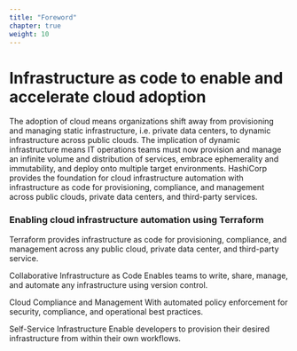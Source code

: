```yaml
---
title: "Foreword"
chapter: true
weight: 10
---
```


# Infrastructure as code to enable and accelerate cloud adoption

The adoption of cloud means organizations shift away from provisioning and managing static infrastructure, i.e. private data centers, to dynamic infrastructure across public clouds. The implication of dynamic infrastructure means IT operations teams must now provision and manage an infinite volume and distribution of services, embrace ephemerality and immutability, and deploy onto multiple target environments. HashiCorp provides the foundation for cloud infrastructure automation with infrastructure as code for provisioning, compliance, and management across public clouds, private data centers, and third-party services.

### Enabling cloud infrastructure automation using Terraform

Terraform provides infrastructure as code for provisioning, compliance, and management across any public cloud, private data center, and third-party service.

Collaborative Infrastructure as Code
Enables teams to write, share, manage, and automate any infrastructure using version control.

Cloud Compliance and Management
With automated policy enforcement for security, compliance, and operational best practices.

Self-Service Infrastructure
Enable developers to provision their desired infrastructure from within their own workflows.